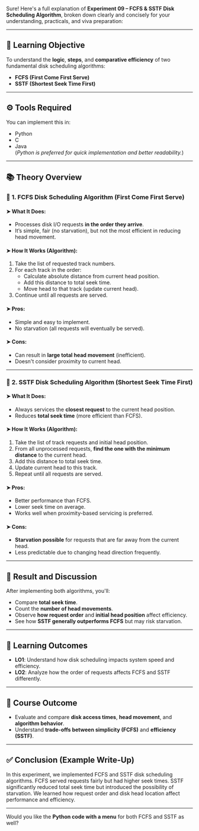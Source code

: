 Sure! Here's a full explanation of **Experiment 09 – FCFS & SSTF Disk Scheduling Algorithm**, broken down clearly and concisely for your understanding, practicals, and viva preparation:

---

## 🧠 **Learning Objective**
To understand the **logic**, **steps**, and **comparative efficiency** of two fundamental disk scheduling algorithms:
- **FCFS (First Come First Serve)**
- **SSTF (Shortest Seek Time First)**

---

## ⚙️ **Tools Required**
You can implement this in:
- Python
- C
- Java  
(*Python is preferred for quick implementation and better readability.*)

---

## 📚 **Theory Overview**

### 🔸 **1. FCFS Disk Scheduling Algorithm (First Come First Serve)**

#### ➤ **What It Does:**
- Processes disk I/O requests **in the order they arrive**.
- It’s simple, fair (no starvation), but not the most efficient in reducing head movement.

#### ➤ **How It Works (Algorithm):**
1. Take the list of requested track numbers.
2. For each track in the order:
   - Calculate absolute distance from current head position.
   - Add this distance to total seek time.
   - Move head to that track (update current head).
3. Continue until all requests are served.

#### ➤ **Pros:**
- Simple and easy to implement.
- No starvation (all requests will eventually be served).

#### ➤ **Cons:**
- Can result in **large total head movement** (inefficient).
- Doesn't consider proximity to current head.

---

### 🔸 **2. SSTF Disk Scheduling Algorithm (Shortest Seek Time First)**

#### ➤ **What It Does:**
- Always services the **closest request** to the current head position.
- Reduces **total seek time** (more efficient than FCFS).

#### ➤ **How It Works (Algorithm):**
1. Take the list of track requests and initial head position.
2. From all unprocessed requests, **find the one with the minimum distance** to the current head.
3. Add this distance to total seek time.
4. Update current head to this track.
5. Repeat until all requests are served.

#### ➤ **Pros:**
- Better performance than FCFS.
- Lower seek time on average.
- Works well when proximity-based servicing is preferred.

#### ➤ **Cons:**
- **Starvation possible** for requests that are far away from the current head.
- Less predictable due to changing head direction frequently.

---

## 🔄 **Result and Discussion**
After implementing both algorithms, you'll:
- Compare **total seek time**.
- Count the **number of head movements**.
- Observe **how request order** and **initial head position** affect efficiency.
- See how **SSTF generally outperforms FCFS** but may risk starvation.

---

## 🎯 **Learning Outcomes**
- **LO1**: Understand how disk scheduling impacts system speed and efficiency.
- **LO2**: Analyze how the order of requests affects FCFS and SSTF differently.

---

## 📘 **Course Outcome**
- Evaluate and compare **disk access times**, **head movement**, and **algorithm behavior**.
- Understand **trade-offs between simplicity (FCFS)** and **efficiency (SSTF)**.

---

## ✅ **Conclusion (Example Write-Up)**
In this experiment, we implemented FCFS and SSTF disk scheduling algorithms. FCFS served requests fairly but had higher seek times. SSTF significantly reduced total seek time but introduced the possibility of starvation. We learned how request order and disk head location affect performance and efficiency.

---

Would you like the **Python code with a menu** for both FCFS and SSTF as well?